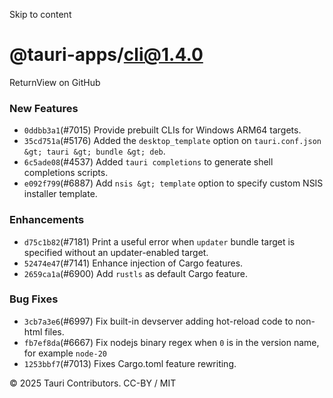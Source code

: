 Skip to content
# @tauri-apps/cli@1.4.0
ReturnView on GitHub
### New Features
  * `0ddbb3a1`(#7015) Provide prebuilt CLIs for Windows ARM64 targets.
  * `35cd751a`(#5176) Added the `desktop_template` option on `tauri.conf.json &gt; tauri &gt; bundle &gt; deb`.
  * `6c5ade08`(#4537) Added `tauri completions` to generate shell completions scripts.
  * `e092f799`(#6887) Add `nsis &gt; template` option to specify custom NSIS installer template.


### Enhancements
  * `d75c1b82`(#7181) Print a useful error when `updater` bundle target is specified without an updater-enabled target.
  * `52474e47`(#7141) Enhance injection of Cargo features.
  * `2659ca1a`(#6900) Add `rustls` as default Cargo feature.


### Bug Fixes
  * `3cb7a3e6`(#6997) Fix built-in devserver adding hot-reload code to non-html files.
  * `fb7ef8da`(#6667) Fix nodejs binary regex when `0` is in the version name, for example `node-20`
  * `1253bbf7`(#7013) Fixes Cargo.toml feature rewriting.


© 2025 Tauri Contributors. CC-BY / MIT
